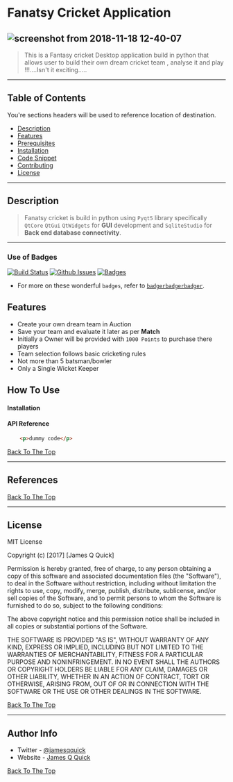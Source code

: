 # Fanatsy Cricket Application
![screenshot from 2018-11-18 12-40-07](https://user-images.githubusercontent.com/40792388/48669654-29ad1780-eb2f-11e8-9357-9bd640057415.png)
----

> This is a Fantasy cricket Desktop application build in python that allows user to build their own dream cricket team , analyse it and play !!!....Isn't it exciting.....

---


## Table of Contents
You're sections headers will be used to reference location of destination.

- [Description](#description)
- [Features](#features)
- [Prerequisites](#prerequisites)
- [Installation](#installation)
- [Code Snippet](#code-snippet)
- [Contributing](#contributing)
- [License](#license)



---

## Description
> Fanatsy cricket is build in python using `Pyqt5` library specifically `QtCore`  `QtGui`  `QtWidgets` for **GUI** development and `SqliteStudio` for **Back end database connectivity**.


---

### Use of Badges

[![Build Status](http://img.shields.io/travis/badges/badgerbadgerbadger.svg?style=flat-square)](https://travis-ci.org/badges/badgerbadgerbadger) [![Github Issues](http://githubbadges.herokuapp.com/badges/badgerbadgerbadger/issues.svg?style=flat-square)](https://github.com/badges/badgerbadgerbadger/issues)  [![Badges](http://img.shields.io/:badges-9/9-ff6799.svg?style=flat-square)](https://github.com/badges/badgerbadgerbadger)

- For more on these wonderful `badges`, refer to <a href="http://badges.github.io/badgerbadgerbadger/" target="_blank">`badgerbadgerbadger`</a>.

## Features
  * Create your own dream team in Auction
  * Save your team and evaluate it later as per **Match**
  * Initially a Owner will be provided with `1000 Points` to purchase there players
  * Team selection follows basic cricketing rules 
  * Not more than 5 batsman/bowler
  * Only a Single Wicket Keeper


## How To Use

#### Installation



#### API Reference

```html
    <p>dummy code</p>
```
[Back To The Top](#read-me-template)

---

## References
[Back To The Top](#read-me-template)

---

## License

MIT License

Copyright (c) [2017] [James Q Quick]

Permission is hereby granted, free of charge, to any person obtaining a copy
of this software and associated documentation files (the "Software"), to deal
in the Software without restriction, including without limitation the rights
to use, copy, modify, merge, publish, distribute, sublicense, and/or sell
copies of the Software, and to permit persons to whom the Software is
furnished to do so, subject to the following conditions:

The above copyright notice and this permission notice shall be included in all
copies or substantial portions of the Software.

THE SOFTWARE IS PROVIDED "AS IS", WITHOUT WARRANTY OF ANY KIND, EXPRESS OR
IMPLIED, INCLUDING BUT NOT LIMITED TO THE WARRANTIES OF MERCHANTABILITY,
FITNESS FOR A PARTICULAR PURPOSE AND NONINFRINGEMENT. IN NO EVENT SHALL THE
AUTHORS OR COPYRIGHT HOLDERS BE LIABLE FOR ANY CLAIM, DAMAGES OR OTHER
LIABILITY, WHETHER IN AN ACTION OF CONTRACT, TORT OR OTHERWISE, ARISING FROM,
OUT OF OR IN CONNECTION WITH THE SOFTWARE OR THE USE OR OTHER DEALINGS IN THE
SOFTWARE.

[Back To The Top](#read-me-template)

---

## Author Info

- Twitter - [@jamesqquick](https://twitter.com/jamesqquick)
- Website - [James Q Quick](https://jamesqquick.com)

[Back To The Top](#read-me-template)
